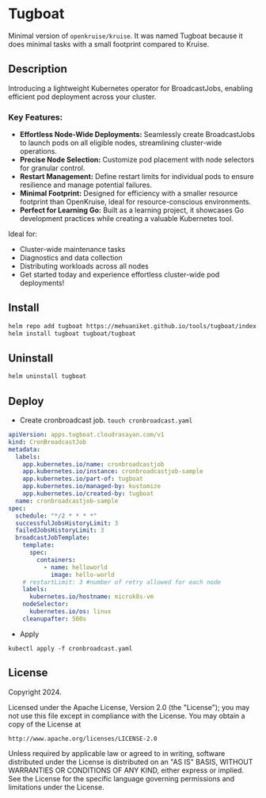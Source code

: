 # Tugboat

Minimal version of `openkruise/kruise`. It was named Tugboat because it does minimal tasks with a small footprint compared to Kruise.
## Description
Introducing a lightweight Kubernetes operator for BroadcastJobs, enabling efficient pod deployment across your cluster.

### Key Features:

- **Effortless Node-Wide Deployments:** Seamlessly create BroadcastJobs to launch pods on all eligible nodes, streamlining cluster-wide operations.
- **Precise Node Selection:** Customize pod placement with node selectors for granular control.
- **Restart Management:** Define restart limits for individual pods to ensure resilience and manage potential failures.
- **Minimal Footprint:** Designed for efficiency with a smaller resource footprint than OpenKruise, ideal for resource-conscious environments.
- **Perfect for Learning Go:** Built as a learning project, it showcases Go development practices while creating a valuable Kubernetes tool.


Ideal for:

- Cluster-wide maintenance tasks
- Diagnostics and data collection
- Distributing workloads across all nodes
- Get started today and experience effortless cluster-wide pod deployments!

## Install 

```bash
helm repo add tugboat https://mehuaniket.github.io/tools/tugboat/index.yaml
helm install tugboat tugboat/tugboat
```

## Uninstall

```bash
helm uninstall tugboat 
```

## Deploy

- Create cronbroadcast job. `touch cronbroadcast.yaml`

```yaml
apiVersion: apps.tugboat.cloudrasayan.com/v1
kind: CronBroadcastJob
metadata:
  labels:
    app.kubernetes.io/name: cronbroadcastjob
    app.kubernetes.io/instance: cronbroadcastjob-sample
    app.kubernetes.io/part-of: tugboat
    app.kubernetes.io/managed-by: kustomize
    app.kubernetes.io/created-by: tugboat
  name: cronbroadcastjob-sample
spec:
  schedule: "*/2 * * * *"
  successfulJobsHistoryLimit: 3
  failedJobsHistoryLimit: 3
  broadcastJobTemplate:
    template:
      spec:
        containers:
          - name: helloworld
            image: hello-world
    # restartLimit: 3 #number of retry allowed for each node
    labels:
      kubernetes.io/hostname: microk8s-vm
    nodeSelector:
      kubernetes.io/os: linux
    cleanupafter: 500s
```

- Apply

```
kubectl apply -f cronbroadcast.yaml
```


## License

Copyright 2024.

Licensed under the Apache License, Version 2.0 (the "License");
you may not use this file except in compliance with the License.
You may obtain a copy of the License at

    http://www.apache.org/licenses/LICENSE-2.0

Unless required by applicable law or agreed to in writing, software
distributed under the License is distributed on an "AS IS" BASIS,
WITHOUT WARRANTIES OR CONDITIONS OF ANY KIND, either express or implied.
See the License for the specific language governing permissions and
limitations under the License.

